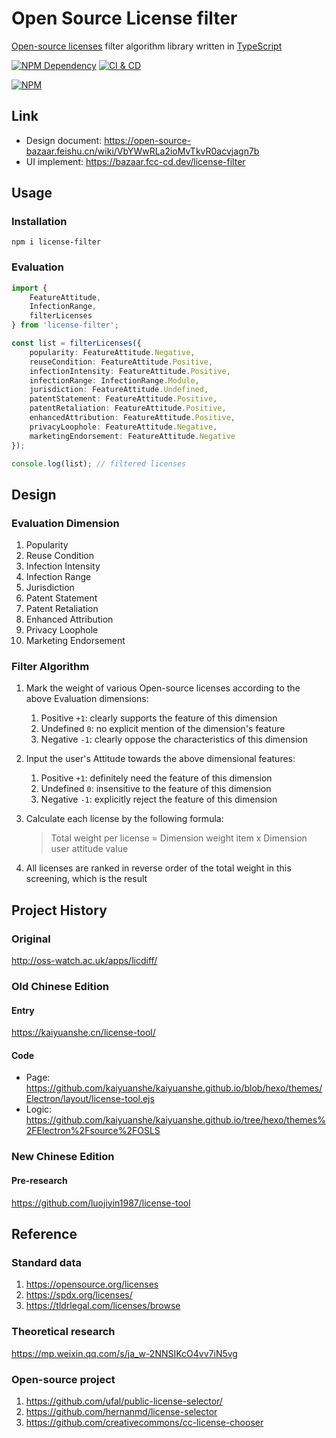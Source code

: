 # Open Source License filter

[Open-source licenses][1] filter algorithm library written in [TypeScript][2]

[![NPM Dependency](https://img.shields.io/librariesio/github/Open-Source-Bazaar/Open-Source-License-filter.svg)][3]
[![CI & CD](https://github.com/Open-Source-Bazaar/Open-Source-License-filter/actions/workflows/main.yml/badge.svg)][4]

[![NPM](https://nodei.co/npm/license-filter.png?downloads=true&downloadRank=true&stars=true)][5]

## Link

- Design document: https://open-source-bazaar.feishu.cn/wiki/VbYWwRLa2ioMvTkvR0acvjagn7b
- UI implement: https://bazaar.fcc-cd.dev/license-filter

## Usage

### Installation

```shell
npm i license-filter
```

### Evaluation

```typescript
import {
    FeatureAttitude,
    InfectionRange,
    filterLicenses
} from 'license-filter';

const list = filterLicenses({
    popularity: FeatureAttitude.Negative,
    reuseCondition: FeatureAttitude.Positive,
    infectionIntensity: FeatureAttitude.Positive,
    infectionRange: InfectionRange.Module,
    jurisdiction: FeatureAttitude.Undefined,
    patentStatement: FeatureAttitude.Positive,
    patentRetaliation: FeatureAttitude.Positive,
    enhancedAttribution: FeatureAttitude.Positive,
    privacyLoophole: FeatureAttitude.Negative,
    marketingEndorsement: FeatureAttitude.Negative
});

console.log(list); // filtered licenses
```

## Design

### Evaluation Dimension

1. Popularity
2. Reuse Condition
3. Infection Intensity
4. Infection Range
5. Jurisdiction
6. Patent Statement
7. Patent Retaliation
8. Enhanced Attribution
9. Privacy Loophole
10. Marketing Endorsement

### Filter Algorithm

1. Mark the weight of various Open-source licenses according to the above Evaluation dimensions:
    1. Positive `+1`: clearly supports the feature of this dimension
    2. Undefined `0`: no explicit mention of the dimension's feature
    3. Negative `-1`: clearly oppose the characteristics of this dimension

2. Input the user's Attitude towards the above dimensional features:
    1. Positive `+1`: definitely need the feature of this dimension
    2. Undefined `0`: insensitive to the feature of this dimension
    3. Negative `-1`: explicitly reject the feature of this dimension

3. Calculate each license by the following formula:

    > Total weight per license = Dimension weight item x Dimension user attitude value

4. All licenses are ranked in reverse order of the total weight in this screening, which is the result

## Project History

### Original

http://oss-watch.ac.uk/apps/licdiff/

### Old Chinese Edition

#### Entry

https://kaiyuanshe.cn/license-tool/

#### Code

- Page: https://github.com/kaiyuanshe/kaiyuanshe.github.io/blob/hexo/themes/Electron/layout/license-tool.ejs
- Logic: https://github.com/kaiyuanshe/kaiyuanshe.github.io/tree/hexo/themes%2FElectron%2Fsource%2FOSLS

### New Chinese Edition

#### Pre-research

https://github.com/luojiyin1987/license-tool

## Reference

### Standard data

1. https://opensource.org/licenses
2. https://spdx.org/licenses/
3. https://tldrlegal.com/licenses/browse

### Theoretical research

https://mp.weixin.qq.com/s/ja_w-2NNSIKcO4vv7iN5vg

### Open-source project

1. https://github.com/ufal/public-license-selector/
2. https://github.com/hernanmd/license-selector
3. https://github.com/creativecommons/cc-license-chooser

[1]: https://opensource.org/licenses
[2]: https://www.typescriptlang.org/
[3]: https://libraries.io/npm/license-filter
[4]: https://github.com/Open-Source-Bazaar/Open-Source-License-filter/actions/workflows/main.yml
[5]: https://nodei.co/npm/license-filter/
